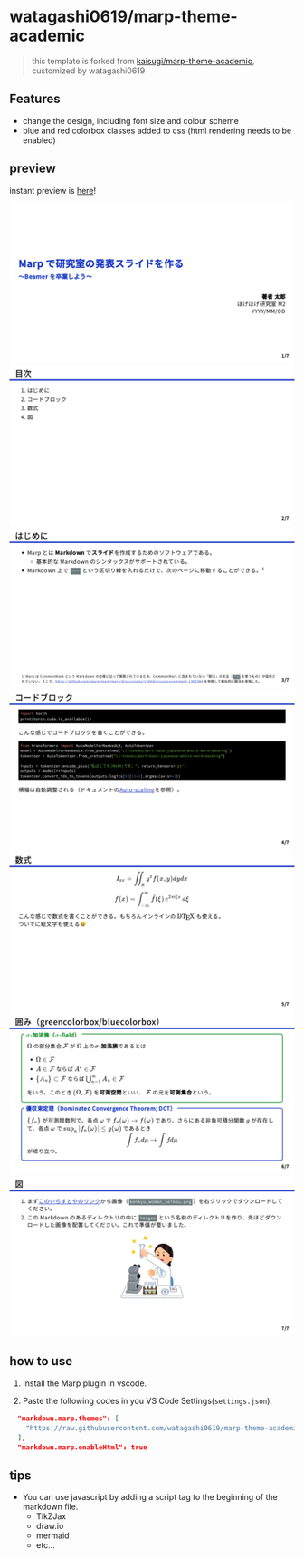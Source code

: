 # watagashi0619/marp-theme-academic

> this template is forked from [kaisugi/marp-theme-academic](https://github.com/kaisugi/marp-theme-academic), customized by watagashi0619

## Features

- change the design, including font size and colour scheme
- blue and red colorbox classes added to css (html rendering needs to be enabled)

## preview

instant preview is [here](https://watagashi0619.github.io/marp-theme-academic/demo.html)!

![](./demo.001.png)
![](./demo.002.png)
![](./demo.003.png)
![](./demo.004.png)
![](./demo.005.png)
![](./demo.006.png)
![](./demo.007.png)

## how to use

1. Install the Marp plugin in vscode.

2. Paste the following codes in you VS Code Settings(`settings.json`).

```json
  "markdown.marp.themes": [
    "https://raw.githubusercontent.com/watagashi0619/marp-theme-academic/main/themes/academic.css"
  ],
  "markdown.marp.enableHtml": true
```

## tips

- You can use javascript by adding a script tag to the beginning of the markdown file.
  - TikZJax
  - draw.io
  - mermaid
  - etc...

